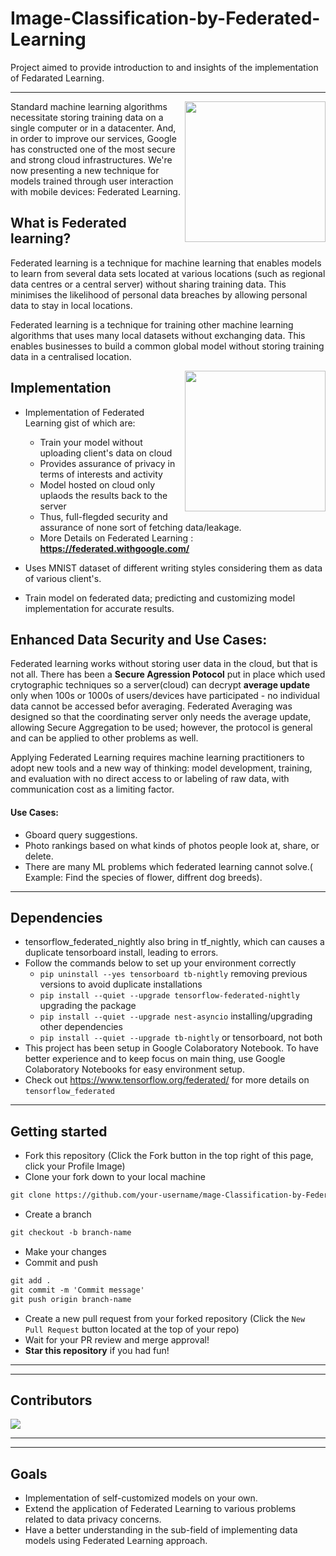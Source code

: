 # Image-Classification-by-Federated-Learning
Project aimed to provide introduction to and insights of the implementation of Fedarated Learning.

---

<img src="https://federated.withgoogle.com/assets/comic/panel046_2x.png" align="right" height="225px" width="225px">

Standard machine learning algorithms necessitate storing training data on a single computer or in a datacenter. And, in order to improve our services, Google has constructed one of the most secure and strong cloud infrastructures. We're now presenting a new technique for models trained through user interaction with mobile devices: Federated Learning.

## What is Federated learning?
Federated learning is a technique for machine learning that enables models to learn from several data sets located at various locations (such as regional data centres or a central server) without sharing training data. This minimises the likelihood of personal data breaches by allowing personal data to stay in local locations.

Federated learning is a technique for training other machine learning algorithms that uses many local datasets without exchanging data. This enables businesses to build a common global model without storing training data in a centralised location.


<img src="https://federated.withgoogle.com/assets/comic/panel034_2x.png" align="right" height="225px" width="225px">

## Implementation
- Implementation of Federated Learning gist of which are:

    - Train your model without uploading client's data on cloud
    - Provides assurance of privacy in terms of interests and activity
    - Model hosted on cloud only uplaods the results back to the server
    - Thus, full-flegded security and assurance of none sort of fetching data/leakage.
    - More Details on Federated Learning : **https://federated.withgoogle.com/**

- Uses MNIST dataset of different writing styles considering them as data of various client's.
- Train model on federated data; predicting and customizing model implementation for accurate results.

## Enhanced Data Security and Use Cases:

Federated learning works without storing user data in the cloud, but that is not all. There has been a **Secure Agression Potocol** put in place which used crytographic techniques so a server(cloud) can decrypt **average update** only when 100s or 1000s of users/devices have participated - no individual data cannot be accessed befor averaging. Federated Averaging was designed so that the coordinating server only needs the average update, allowing Secure Aggregation to be used; however, the protocol is general and can be applied to other problems as well.


Applying Federated Learning requires machine learning practitioners to adopt new tools and a new way of thinking: model development, training, and evaluation with no direct access to or labeling of raw data, with communication cost as a limiting factor.

#### Use Cases:

- Gboard query suggestions. 
- Photo rankings based on what kinds of photos people look at, share, or delete.
- There are many ML problems which federated learning cannot solve.( Example: Find the species of flower, diffrent dog breeds).

---

## Dependencies
- tensorflow_federated_nightly also bring in tf_nightly, which can causes a duplicate tensorboard install, leading to errors.
- Follow the commands below to set up your environment correctly
  - ```pip uninstall --yes tensorboard tb-nightly``` removing previous versions to avoid duplicate installations
  - ```pip install --quiet --upgrade tensorflow-federated-nightly``` upgrading the package
  - ```pip install --quiet --upgrade nest-asyncio``` installing/upgrading other dependencies
  - ```pip install --quiet --upgrade tb-nightly``` or tensorboard, not both
- This project has been setup in Google Colaboratory Notebook. To have better experience and to keep focus on main thing, use Google Colaboratory Notebooks for easy environment setup.
- Check out https://www.tensorflow.org/federated/ for more details on `tensorflow_federated`

---
## Getting started
* Fork this repository (Click the Fork button in the top right of this page, click your Profile Image)
* Clone your fork down to your local machine

```markdown
git clone https://github.com/your-username/mage-Classification-by-Federated-Learning.git
```

* Create a branch

```markdown
git checkout -b branch-name
```

* Make your changes
* Commit and push

```markdown
git add .
git commit -m 'Commit message'
git push origin branch-name
```

* Create a new pull request from your forked repository (Click the `New Pull Request` button located at the top of your repo)
* Wait for your PR review and merge approval!
* __Star this repository__ if you had fun!

---
---

## Contributors

<a href="https://github.com/paxF3E/Image-Classification-by-Federated-Learning/graphs/contributors">
  <img src="https://contrib.rocks/image?repo=paxF3E/Image-Classification-by-Federated-Learning" />
</a>

---
---

## Goals

- Implementation of self-customized models on your own.
- Extend the application of Federated Learning to various problems related to data privacy concerns.
- Have a better understanding in the sub-field of implementing data models using Federated Learning approach.
